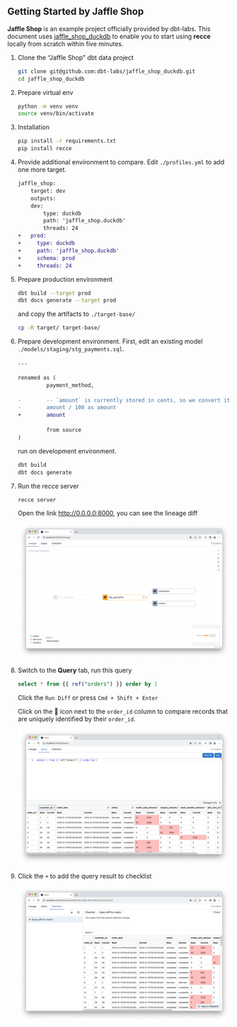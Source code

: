 ## Getting Started by Jaffle Shop

**Jaffle Shop** is an example project officially provided by dbt-labs. This document uses [jaffle_shop_duckdb](https://github.com/dbt-labs/jaffle_shop_duckdb) to enable you to start using **recce** locally from scratch within five minutes.

1. Clone the “Jaffle Shop” dbt data project

   ```bash
   git clone git@github.com:dbt-labs/jaffle_shop_duckdb.git
   cd jaffle_shop_duckdb
   ```

1. Prepare virtual env
   ```bash
   python -m venv venv
   source venv/bin/activate
   ```
1. Installation
   ```bash
   pip install -r requirements.txt
   pip install recce
   ```
1. Provide additional environment to compare. Edit `./profiles.yml` to add one more target.

   ```diff
   jaffle_shop:
       target: dev
       outputs:
       dev:
           type: duckdb
           path: 'jaffle_shop.duckdb'
           threads: 24
   +   prod:
   +     type: duckdb
   +     path: 'jaffle_shop.duckdb'
   +     schema: prod
   +     threads: 24
   ```

1. Prepare production environment

   ```bash
   dbt build --target prod
   dbt docs generate --target prod
   ```

   and copy the artifacts to `./target-base/`

   ```bash
   cp -R target/ target-base/
   ```

1. Prepare development environment. First, edit an existing model `./models/staging/stg_payments.sql`.

   ```diff
   ...

   renamed as (
            payment_method,

   -        -- `amount` is currently stored in cents, so we convert it to dollars
   -        amount / 100 as amount
   +        amount

            from source
   )
   ```

   run on development environment.

   ```bash
   dbt build
   dbt docs generate
   ```

1. Run the recce server

   ```bash
   recce server
   ```

   Open the link http://0.0.0.0:8000, you can see the lineage diff

   ![](assets/jaffle_shop_lineage.png)

1. Switch to the **Query** tab, run this query

   ```sql
   select * from {{ ref("orders") }} order by 1
   ```

   Click the `Run Diff` or press `Cmd + Shift + Enter`

   Click on the 🔑 icon next to the `order_id` column to compare records that are uniquely identified by their `order_id`.

   ![](assets/jaffle_shop_query.png)

1. Click the `+` to add the query result to checklist

   ![](assets/jaffle_shop_check.png)
